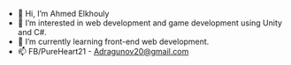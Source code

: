 - 👋 Hi, I’m Ahmed Elkhouly
- 👀 I’m interested in web development and game development using Unity and C#.
- 🌱 I’m currently learning front-end web development.
- 📫 FB/PureHeart21 - Adragunov20@gmail.com
